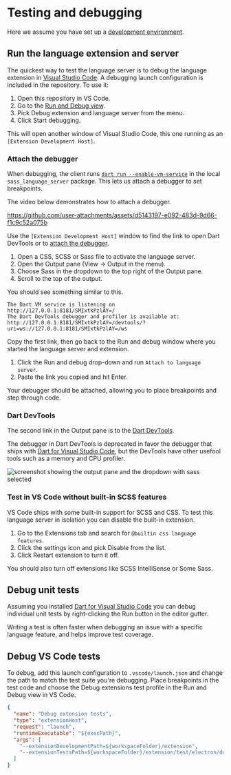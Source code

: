 # Testing and debugging

Here we assume you have set up a [development environment](./development-environment.md).

## Run the language extension and server

The quickest way to test the language server is to debug the language extension in [Visual Studio Code](https://code.visualstudio.com). A debugging launch configuration is included in the repository. To use it:

1. Open this repository in VS Code.
2. Go to the [Run and Debug view](https://code.visualstudio.com/docs/editor/debugging).
3. Pick Debug extension and language server from the menu.
4. Click Start debugging.

This will open another window of Visual Studio Code, this one running as an `[Extension Development Host]`.

### Attach the debugger

When debugging, the client runs [`dart run --enable-vm-service`](https://github.com/sass/dart-sass-language-server/blob/main/extension/src/server.ts#L49)
in the local `sass_language_server` package. This lets us attach a debugger to set breakpoints.

The video below demonstrates how to attach a debugger.

https://github.com/user-attachments/assets/d5143197-e092-483d-9d66-f1c9c52a075b

Use the `[Extension Development Host]` window to find the link to open Dart DevTools or to [attach the debugger](#attach-to-language-server).

1. Open a CSS, SCSS or Sass file to activate the language server.
2. Open the Output pane (View -> Output in the menu).
3. Choose Sass in the dropdown to the top right of the Output pane.
4. Scroll to the top of the output.

You should see something similar to this.

```
The Dart VM service is listening on http://127.0.0.1:8181/SMIxtkPzlAY=/
The Dart DevTools debugger and profiler is available at: http://127.0.0.1:8181/SMIxtkPzlAY=/devtools/?uri=ws://127.0.0.1:8181/SMIxtkPzlAY=/ws
```

Copy the first link, then go back to the Run and debug window where you started the language server and extension.

1. Click the Run and debug drop-down and run `Attach to language server`.
2. Paste the link you copied and hit Enter.

Your debugger should be attached, allowing you to place breakpoints and step through code.

### Dart DevTools

The second link in the Output pane is to the [Dart DevTools](https://dart.dev/tools/dart-devtools).

The debugger in Dart DevTools is deprecated in favor the debugger that ships with [Dart for Visual Studio Code][vscodedart], but the DevTools have other usefool tools such as a memory and CPU profiler.

![screenshot showing the output pane and the dropdown with sass selected](https://github.com/user-attachments/assets/85839d2f-4305-4fb9-aeb0-d78f435e8b7d)

### Test in VS Code without built-in SCSS features

VS Code ships with some built-in support for SCSS and CSS. To test this language server in isolation you can disable the built-in extension.

1. Go to the Extensions tab and search for `@builtin css language features`.
2. Click the settings icon and pick Disable from the list.
3. Click Restart extension to turn it off.

You should also turn off extensions like SCSS IntelliSense or Some Sass.

## Debug unit tests

Assuming you installed [Dart for Visual Studio Code][vscodedart] you can debug individual unit tests by right-clicking the Run button in the editor gutter.

Writing a test is often faster when debugging an issue with a specific language feature, and helps improve test coverage.

## Debug VS Code tests

To debug, add this launch configuration to `.vscode/launch.json`
and change the path to match the test suite you're debugging.
Place breakpoints in the test code and choose the Debug extensions
test profile in the Run and Debug view in VS Code.

```json
{
  "name": "Debug extension tests",
  "type": "extensionHost",
  "request": "launch",
  "runtimeExecutable": "${execPath}",
  "args": [
    "--extensionDevelopmentPath=${workspaceFolder}/extension",
    "--extensionTestsPath=${workspaceFolder}/extension/test/electron/document-links/index"
  ]
}
```

[vscodedart]: https://marketplace.visualstudio.com/items?itemName=Dart-Code.dart-code
